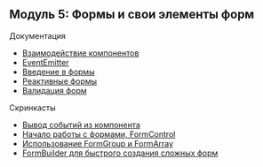 ## Модуль 5: Формы и свои элементы форм

Документация

- [Взаимодействие компонентов](https://angular.io/guide/component-interaction)
- [EventEmitter](https://angular.io/api/core/EventEmitter)
- [Введение в формы ](https://angular.io/guide/forms-overview)
- [Реактивные формы](https://angular.io/guide/reactive-forms)
- [Валидация форм ](https://angular.io/guide/form-validation)

Скринкасты

- [Вывод событий из компонента](https://learn.javascript.ru/screencast/angular#components-output-events)
- [Начало работы с формами, FormControl](https://learn.javascript.ru/screencast/angular#forms-form-control)
- [Использование FormGroup и FormArray](https://learn.javascript.ru/screencast/angular#forms-form-group)
- [FormBuilder для быстрого создания сложных форм](https://learn.javascript.ru/screencast/angular#forms-form-builder)
